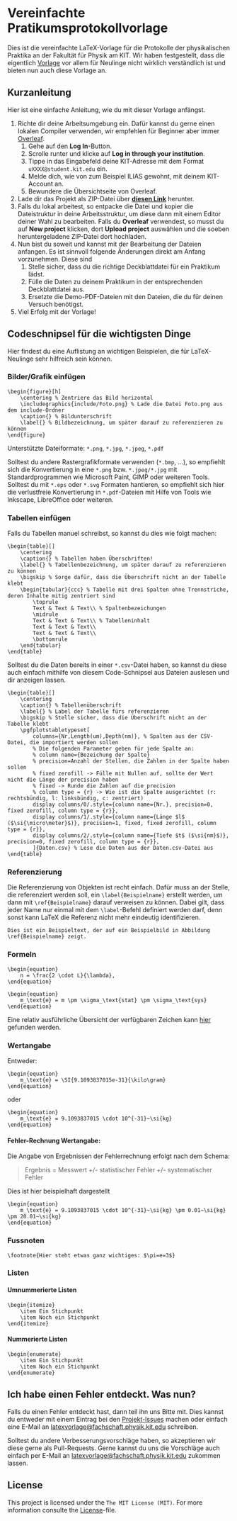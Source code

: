 # Vereinfachte Pratikumsprotokollvorlage
Dies ist die vereinfachte LaTeX-Vorlage für die Protokolle der physikalischen Praktika an der Fakultät für Physik am 
KIT. Wir haben festgestellt, dass die eigentlich [Vorlage](https://github.com/fsphys/praktikum-protokollvorlage-latex)
vor allem für Neulinge nicht wirklich verständlich ist und bieten nun auch diese Vorlage an.

## Kurzanleitung
Hier ist eine einfache Anleitung, wie du mit dieser Vorlage anfängst.

1. Richte dir deine Arbeitsumgebung ein. Dafür kannst du gerne einen lokalen Compiler verwenden, wir empfehlen für 
 Beginner aber immer [Overleaf](https://www.overleaf.com/).
   1. Gehe auf den **Log In**-Button.
   2. Scrolle runter und klicke auf **Log in through your institution**.
   3. Tippe in das Eingabefeld deine KIT-Adresse mit dem Format `uXXXX@student.kit.edu` ein.
   4. Melde dich, wie von zum Beispiel ILIAS gewohnt, mit deinem KIT-Account an.
   5. Bewundere die Übersichtseite von Overleaf.
2. Lade dir das Projekt als ZIP-Datei über
 [**diesen Link**](https://github.com/fsphys/praktikum-protokollvorlage-einfach/archive/refs/heads/main.zip) herunter.
3. Falls du lokal arbeitest, so entpacke die Datei und kopier die Dateistruktur in deine Arbeitsstruktur, um diese dann
 mit einem Editor deiner Wahl zu bearbeiten. Falls du **Overleaf** verwendest, so musst du auf **New project** klicken,
 dort **Upload project** auswählen und die soeben heruntergeladene ZIP-Datei dort hochladen.
4. Nun bist du soweit und kannst mit der Bearbeitung der Dateien anfangen. Es ist sinnvoll folgende Änderungen direkt am
 Anfang vorzunehmen. Diese sind
   1. Stelle sicher, dass du die richtige Deckblattdatei für ein Praktikum lädst.
   2. Fülle die Daten zu deinem Praktikum in der entsprechenden Deckblattdatei aus.
   3. Ersetzte die Demo-PDF-Dateien mit den Dateien, die du für deinen Versuch benötigst.
5. Viel Erfolg mit der Vorlage!

## Codeschnipsel für die wichtigsten Dinge

Hier findest du eine Auflistung an wichtigen Beispielen, die für LaTeX-Neulinge sehr hilfreich sein können.

### Bilder/Grafik einfügen

```
\begin{figure}[h] 
    \centering % Zentriere das Bild horizontal
    \includegraphics{include/Foto.png} % Lade die Datei Foto.png aus dem include-Ordner
    \caption{} % Bildunterschrift
    \label{} % Bildbezeichnung, um später darauf zu referenzieren zu können
\end{figure}
```

Unterstützte Dateiformate: `*.png`, `*.jpg`, `*.jpeg`, `*.pdf`

Solltest du andere Rastergrafikformate verwenden (`*.bmp`, ...), so empfiehlt sich die Konvertierung in eine `*.png`
bzw. `*.jpeg/*.jpg` mit Standardprogrammen wie Microsoft Paint, GIMP oder weiteren Tools. Solltest du mit `*.eps` oder
`*.svg` Formaten hantieren, so empfiehlt sich hier die verlustfreie Konvertierung in `*.pdf`-Dateien mit Hilfe
von Tools wie Inkscape, LibreOffice oder weiteren.

### Tabellen einfügen

Falls du Tabellen manuel schreibst, so kannst du dies wie folgt machen:

```
\begin{table}[]
    \centering
    \caption{} % Tabellen haben Überschriften!
    \label{} % Tabellenbezeichnung, um später darauf zu referenzieren zu können
    \bigskip % Sorge dafür, dass die Überschrift nicht an der Tabelle klebt
    \begin{tabular}{ccc} % Tabelle mit drei Spalten ohne Trennstriche, deren Inhalte mitig zentriert sind
        \toprule
        Text & Text & Text\\ % Spaltenbezeichungen
        \midrule
        Text & Text & Text\\ % Tabelleninhalt
        Text & Text & Text\\
        Text & Text & Text\\
        \bottomrule
    \end{tabular}
\end{table}
```

Solltest du die Daten bereits in einer `*.csv`-Datei haben, so kannst du diese auch einfach mithilfe von diesem 
Code-Schnipsel aus Dateien auslesen und dir anzeigen lassen.

```
\begin{table}[]
    \centering
    \caption{} % Tabellenüberschrift
    \label{} % Label der Tabelle fürs referenzieren
    \bigskip % Stelle sicher, dass die Überschrift nicht an der Tabelle klebt
    \pgfplotstabletypeset[
        columns={Nr,Length(um),Depth(nm)}, % Spalten aus der CSV-Datei, die importiert werden sollen
        % Die folgenden Parameter geben für jede Spalte an:
        % column name={Bezeichung der Spalte}
        % precision=Anzahl der Stellen, die Zahlen in der Spalte haben sollen
        % fixed zerofill -> Fülle mit Nullen auf, sollte der Wert nicht die Länge der precision haben
        % fixed -> Runde die Zahlen auf die precision
        % column type = {r} -> Wie ist die Spalte ausgerichtet (r: rechtsbündig, l: linksbündig, c: zentriert)
        display columns/0/.style={column name={Nr.}, precision=0, fixed zerofill, column type = {r}},
        display columns/1/.style={column name={Länge $l$ ($\si{\micro\meter}$)}, precision=1, fixed, fixed zerofill, column type = {r}},
        display columns/2/.style={column name={Tiefe $t$ ($\si{nm}$)}, precision=0, fixed zerofill, column type = {r}},
        ]{Daten.csv} % Lese die Daten aus der Daten.csv-Datei aus
\end{table}
```

### Referenzierung

Die Referenzierung von Objekten ist recht einfach. Dafür muss an der Stelle, die referenziert werden soll, ein
`\label{Beispielname}` erstellt werden, um dann mit `\ref{Beispielname}` darauf verweisen zu können. Dabei gilt,
dass jeder Name nur einmal mit dem `\label`-Befehl definiert werden darf, denn sonst kann LaTeX die Referenz nicht mehr 
eindeutig identifizieren.

```
Dies ist ein Beispieltext, der auf ein Beispielbild in Abbildung \ref{Beispielname} zeigt.
```

### Formeln

```
\begin{equation}
    n = \frac{2 \cdot L}{\lambda},
\end{equation}
```

```
\begin{equation}
    m_\text{e} = m \pm \sigma_\text{stat} \pm \sigma_\text{sys}
\end{equation}
```

Eine relativ ausführliche Übersicht der verfügbaren Zeichen kann
[hier](https://de.wikipedia.org/wiki/Liste_mathematischer_Symbole) gefunden werden.

### Wertangabe

Entweder:
```
\begin{equation}
    m_\text{e} = \SI{9.1093837015e-31}{\kilo\gram}
\end{equation}
```

oder
```
\begin{equation}
    m_\text{e} = 9.1093837015 \cdot 10^{-31}~\si{kg}
\end{equation}
```

#### Fehler-Rechnung Wertangabe:
Die Angabe von Ergebnissen der Fehlerrechnung erfolgt nach dem Schema:
> Ergebnis = Messwert +/- statistischer Fehler +/- systematischer Fehler

Dies ist hier beispielhaft dargestellt
```
\begin{equation}
    m_\text{e} = 9.1093837015 \cdot 10^{-31}~\si{kg} \pm 0.01~\si{kg} \pm 20.01~\si{kg} 
\end{equation}
```

### Fussnoten

```
\footnote{Hier steht etwas ganz wichtiges: $\pi=e=3$}
```

### Listen

#### Umnummerierte Listen

```
\begin{itemize} 
    \item Ein Stichpunkt 
    \item Noch ein Stichpunkt 
\end{itemize}
```

#### Nummerierte Listen
```
\begin{enumerate} 
    \item Ein Stichpunkt
    \item Noch ein Stichpunkt 
\end{enumerate}
```

## Ich habe einen Fehler entdeckt. Was nun?

Falls du einen Fehler entdeckt hast, dann teil ihn uns Bitte mit. Dies kannst du entweder mit einem Eintrag bei den
[Projekt-Issues](https://github.com/fsphys/praktikum-protokollvorlage-einfach/issues) machen oder einfach eine E-Mail
an latexvorlage@fachschaft.physik.kit.edu schreiben.

Solltest du andere Verbesserungsvorschläge haben, so akzeptieren wir diese gerne als Pull-Requests. Gerne kannst du uns 
die Vorschläge auch einfach per E-Mail an latexvorlage@fachschaft.physik.kit.edu zukommen lassen. 

## License

This project is licensed under the `The MIT License (MIT)`. For more information consulte the [License](LICENSE)-file. 